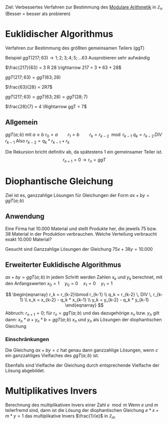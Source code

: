Ziel: Verbessertes Verfahren zur Bestimmung des [Modulare Arithmetik](Modulare%20Arithmetik.md#Multiplikation) in $\mathbb{Z}_n$ 
(Besser = besser als probieren)
# Euklidischer Algorithmus
Verfahren zur Bestimmung des größten gemeinsamen Teilers (ggT)

Beispiel
$ggT(217; 63) \rightarrow 1; 2; 3; 4; 5; \ldots 63$ Ausprobieren sehr aufwändig

$\frac{217}{63} = 3 R 28 \rightarrow 217 = 3 * 63 + 28$ 

$ggT(217; 63) = ggT(63; 28)$ 

$\frac{63}{28} = 2R7$ 

$ggT(217; 63) = ggT(63; 28) = ggT(28; 7)$ 

$\frac{28}{7} = 4 \Rightarrow ggT = 7$ 
## Allgemein
$ggT(a; b)$ mit $a \geq b$ 
$r_0 = a \qquad r_1 = b \qquad r_k = r_{k-2} \mod r_{k-1}$
$q_k = r_{k-2} \, DIV \, r_{k-1}$ 
Also $r_{k-2} = q_k * r_{k-1} + r_k$ 

Die Rekursion bricht definitiv ab, da spätestens $1$ ein gemeinsamer Teiler ist.
$$r_{n+1}=0\rightarrow r_n = ggT$$ 

# Diophantische Gleichung
Ziel ist es, ganzzahlige Lösungen für Gleichungen der Form
$ax+by=ggT(a;b)$ 

## Anwendung
Eine Firma hat 10.000 Material und stellt Produkte her, die jeweils 75 bzw. 38 Material in der Produktion verbrauchen. Welche Verteilung verbraucht exakt 10.000 Material?

Gesucht sind Ganzzahlige Lösungen der Gleichung $75x + 38y = 10.000$ 

## Erweiterter Euklidische Algorithmus
$ax + by =ggT(a;b)$
In jedem Schritt werden Zahlen $x_k$ und $y_k$ berechnet, mit den Anfangswerten $x_0=1 \quad y_0=0 \quad x_1=0 \quad y_1=1$ 

$$
\begin{eqnarray}
r_k = r_{k-2}\bmod r_{k-1} \\
q_k = r_{k-2} \, DIV \, r_{k-1} \\
x_k = x_{k-2} - q_k * x_{k-1} \\
y_k = y_{k-2} - q_k * y_{k-1}
\end{eqnarray}
$$
Abbruch: $r_{n+1}=0$;
für $r_n = ggT(a;b)$ und das dazugehörige $x_n$ bzw. $y_n$ gilt dann:
$x_n * a + y_n * b = ggT(a;b)$
$x_n$ und $y_n$ als Lösungen der diophantischen Gleichung

### Einschränkungen
Die Gleichung $ax+by=c$ hat genau dann ganzzahlige Lösungen, wenn $c$ ein ganzzahliges Vielfaches des $ggT(a;b)$ ist.

Ebenfalls sind Vielfache der Gleichung durch entsprechende Vielfache der Lösung abgebildet.


# Multiplikatives Invers
Berechnung des multiplikativen Invers einer Zahl $e \mod m$ 
Wenn $e$ und $m$ teilerfremd sind, dann ist die Lösung der diophantischen Gleichung $e * x + m * y = 1$ das multiplikative Invers $\frac{1}{e}$ in $\mathbb{Z}_m$ 